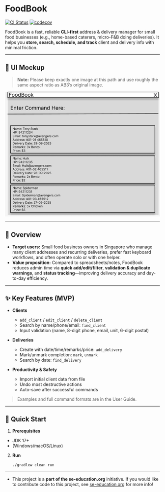# FoodBook

[![CI Status](https://github.com/AY2526S1-CS2103T-F14a-1/tp/actions/workflows/gradle.yml/badge.svg)](https://github.com/AY2526S1-CS2103T-F14a-1/tp/actions/workflows/gradle.yml)
[![codecov](https://codecov.io/gh/AY2526S1-CS2103T-F14a-1/tp/graph/badge.svg?token=27R036D1CP)](https://codecov.io/gh/AY2526S1-CS2103T-F14a-1/tp)

FoodBook is a fast, reliable **CLI-first** address & delivery manager for small food businesses (e.g., home-based caterers, micro-F&B doing deliveries). It helps you **store, search, schedule, and track** client and delivery info with minimal friction.

---

## 📸 UI Mockup

> **Note:** Please keep exactly one image at this path and use roughly the same aspect ratio as AB3’s original image.

![FoodBook UI Mockup](docs/images/Ui.png)

---

## 🧭 Overview

- **Target users:** Small food business owners in Singapore who manage many client addresses and recurring deliveries, prefer fast keyboard workflows, and often operate solo or with one helper.
- **Value proposition:** Compared to spreadsheets/notes, FoodBook reduces admin time via **quick add/edit/filter**, **validation & duplicate warnings**, and **status tracking**—improving delivery accuracy and day-to-day efficiency.

---

## ✨ Key Features (MVP)

- **Clients**
  - `add_client` / `edit_client` / `delete_client`
  - Search by name/phone/email: `find_client`
  - Input validation (name, 8-digit phone, email, unit, 6-digit postal)

- **Deliveries**
  - Create with date/time/remarks/price: `add_delivery`
  - Mark/unmark completion: `mark`, `unmark`
  - Search by date: `find_delivery`

- **Productivity & Safety**
  - Import initial client data from file
  - Undo most destructive actions
  - Auto-save after successful commands

> Examples and full command formats are in the User Guide.

---

## 🚀 Quick Start

1. **Prerequisites**
  - JDK 17+
  - (Windows/macOS/Linux)

2. **Run**
   ```bash
   ./gradlew clean run

---

* This project is a **part of the se-education.org** initiative. If you would like to contribute code to this project, see [se-education.org](https://se-education.org/#contributing-to-se-edu) for more info!
